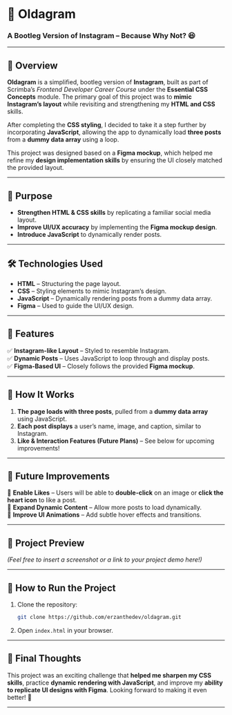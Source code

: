 # 📸 Oldagram

### A Bootleg Version of Instagram – Because Why Not? 😆

---

## 📌 Overview

**Oldagram** is a simplified, bootleg version of **Instagram**, built as part of Scrimba’s _Frontend Developer Career Course_ under the **Essential CSS Concepts** module. The primary goal of this project was to **mimic Instagram’s layout** while revisiting and strengthening my **HTML and CSS** skills.

After completing the **CSS styling**, I decided to take it a step further by incorporating **JavaScript**, allowing the app to dynamically load **three posts** from a **dummy data array** using a loop.

This project was designed based on a **Figma mockup**, which helped me refine my **design implementation skills** by ensuring the UI closely matched the provided layout.

---

## 🎯 Purpose

- **Strengthen HTML & CSS skills** by replicating a familiar social media layout.
- **Improve UI/UX accuracy** by implementing the **Figma mockup design**.
- **Introduce JavaScript** to dynamically render posts.

---

## 🛠️ Technologies Used

- **HTML** – Structuring the page layout.
- **CSS** – Styling elements to mimic Instagram’s design.
- **JavaScript** – Dynamically rendering posts from a dummy data array.
- **Figma** – Used to guide the UI/UX design.

---

## 🚀 Features

✅ **Instagram-like Layout** – Styled to resemble Instagram.  
✅ **Dynamic Posts** – Uses JavaScript to loop through and display posts.  
✅ **Figma-Based UI** – Closely follows the provided **Figma mockup**.

---

## 📌 How It Works

1. **The page loads with three posts**, pulled from a **dummy data array** using JavaScript.
2. **Each post displays** a user’s name, image, and caption, similar to Instagram.
3. **Like & Interaction Features (Future Plans)** – See below for upcoming improvements!

---

## 🔧 Future Improvements

🔹 **Enable Likes** – Users will be able to **double-click** on an image or **click the heart icon** to like a post.  
🔹 **Expand Dynamic Content** – Allow more posts to load dynamically.  
🔹 **Improve UI Animations** – Add subtle hover effects and transitions.

---

## 📸 Project Preview

_(Feel free to insert a screenshot or a link to your project demo here!)_

---

## 📂 How to Run the Project

1. Clone the repository:
   ```bash
   git clone https://github.com/erzanthedev/oldagram.git
   ```
2. Open `index.html` in your browser.

---

## 🎉 Final Thoughts

This project was an exciting challenge that **helped me sharpen my CSS skills**, practice **dynamic rendering with JavaScript**, and improve my **ability to replicate UI designs with Figma**. Looking forward to making it even better! 🚀

---

